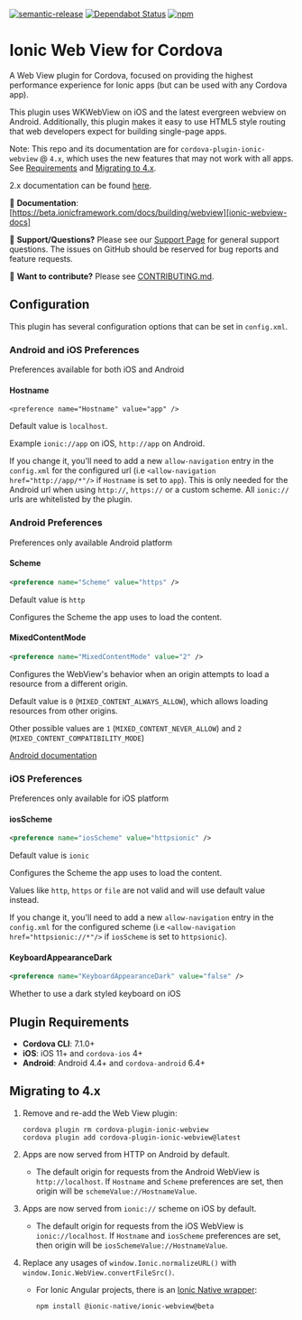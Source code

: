 <!--
# license: Licensed to the Apache Software Foundation (ASF) under one
#         or more contributor license agreements.  See the NOTICE file
#         distributed with this work for additional information
#         regarding copyright ownership.  The ASF licenses this file
#         to you under the Apache License, Version 2.0 (the
#         "License"); you may not use this file except in compliance
#         with the License.  You may obtain a copy of the License at
#
#           http://www.apache.org/licenses/LICENSE-2.0
#
#         Unless required by applicable law or agreed to in writing,
#         software distributed under the License is distributed on an
#         "AS IS" BASIS, WITHOUT WARRANTIES OR CONDITIONS OF ANY
#         KIND, either express or implied.  See the License for the
#         specific language governing permissions and limitations
#         under the License.
-->

<!-- TODO: remove beta in README.md and CONTRIBUTING.md -->

[![semantic-release](https://img.shields.io/badge/%20%20%F0%9F%93%A6%F0%9F%9A%80-semantic--release-e10079.svg)](https://github.com/semantic-release/semantic-release)
[![Dependabot Status](https://api.dependabot.com/badges/status?host=github&identifier=104773211)](https://dependabot.com)
[![npm](https://img.shields.io/npm/v/cordova-plugin-ionic-webview.svg)](https://www.npmjs.com/package/cordova-plugin-ionic-webview)

# Ionic Web View for Cordova

A Web View plugin for Cordova, focused on providing the highest performance experience for Ionic apps (but can be used with any Cordova app).

This plugin uses WKWebView on iOS and the latest evergreen webview on Android. Additionally, this plugin makes it easy to use HTML5 style routing that web developers expect for building single-page apps.

Note: This repo and its documentation are for `cordova-plugin-ionic-webview` @ `4.x`, which uses the new features that may not work with all apps. See [Requirements](#plugin-requirements) and [Migrating to 4.x](#migrating-to-4x).

2.x documentation can be found [here](https://github.com/ionic-team/cordova-plugin-ionic-webview/blob/2.x/README.md).

:book: **Documentation**: [https://beta.ionicframework.com/docs/building/webview][ionic-webview-docs]

:mega: **Support/Questions?** Please see our [Support Page][ionic-support] for general support questions. The issues on GitHub should be reserved for bug reports and feature requests.

:sparkling_heart: **Want to contribute?** Please see [CONTRIBUTING.md](https://github.com/ionic-team/cordova-plugin-ionic-webview/blob/master/CONTRIBUTING.md).

## Configuration

This plugin has several configuration options that can be set in `config.xml`.

### Android and iOS Preferences

Preferences available for both iOS and Android

#### Hostname

`<preference name="Hostname" value="app" />`

Default value is `localhost`.

Example `ionic://app` on iOS, `http://app` on Android.

If you change it, you'll need to add a new `allow-navigation` entry in the `config.xml` for the configured url (i.e `<allow-navigation href="http://app/*"/>` if `Hostname` is set to `app`).
This is only needed for the Android url when using `http://`, `https://` or a custom scheme. All `ionic://` urls are whitelisted by the plugin.

### Android Preferences

Preferences only available Android platform

#### Scheme

```xml
<preference name="Scheme" value="https" />
```

Default value is `http`

Configures the Scheme the app uses to load the content.

#### MixedContentMode

```xml
<preference name="MixedContentMode" value="2" />
```

Configures the WebView's behavior when an origin attempts to load a resource from a different origin.

Default value is `0` (`MIXED_CONTENT_ALWAYS_ALLOW`), which allows loading resources from other origins.

Other possible values are `1` (`MIXED_CONTENT_NEVER_ALLOW`) and `2` (`MIXED_CONTENT_COMPATIBILITY_MODE`)

[Android documentation](<https://developer.android.com/reference/android/webkit/WebSettings.html#setMixedContentMode(int)>)

### iOS Preferences

Preferences only available for iOS platform

#### iosScheme

```xml
<preference name="iosScheme" value="httpsionic" />
```

Default value is `ionic`

Configures the Scheme the app uses to load the content.

Values like `http`, `https` or `file` are not valid and will use default value instead.

If you change it, you'll need to add a new `allow-navigation` entry in the `config.xml` for the configured scheme (i.e `<allow-navigation href="httpsionic://*"/>` if `iosScheme` is set to `httpsionic`).

#### KeyboardAppearanceDark

```xml
<preference name="KeyboardAppearanceDark" value="false" />
```

Whether to use a dark styled keyboard on iOS

## Plugin Requirements

- **Cordova CLI**: 7.1.0+
- **iOS**: iOS 11+ and `cordova-ios` 4+
- **Android**: Android 4.4+ and `cordova-android` 6.4+

## Migrating to 4.x

1. Remove and re-add the Web View plugin:

   ```
   cordova plugin rm cordova-plugin-ionic-webview
   cordova plugin add cordova-plugin-ionic-webview@latest
   ```

1. Apps are now served from HTTP on Android by default.

   - The default origin for requests from the Android WebView is `http://localhost`. If `Hostname` and `Scheme` preferences are set, then origin will be `schemeValue://HostnameValue`.

1. Apps are now served from `ionic://` scheme on iOS by default.

   - The default origin for requests from the iOS WebView is `ionic://localhost`. If `Hostname` and `iosScheme` preferences are set, then origin will be `iosSchemeValue://HostnameValue`.

1. Replace any usages of `window.Ionic.normalizeURL()` with `window.Ionic.WebView.convertFileSrc()`.

   - For Ionic Angular projects, there is an [Ionic Native wrapper](https://beta.ionicframework.com/docs/native/ionic-webview):

     ```
     npm install @ionic-native/ionic-webview@beta
     ```

[ionic-homepage]: https://ionicframework.com
[ionic-docs]: https://ionicframework.com/docs
[ionic-webview-docs]: https://beta.ionicframework.com/docs/building/webview
[ionic-support]: https://ionicframework.com/support
